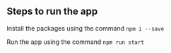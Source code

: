 

## Steps to run the app

Install the packages using the command `npm i --save`

Run the app using the command `npm run start`


